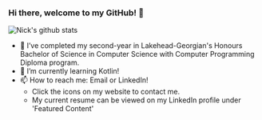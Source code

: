 ### Hi there, welcome to my GitHub! 👋
![Nick's github stats](https://github-readme-stats.vercel.app/api?username=nicksantoscs&hide=contribs,issues)

- 🔭 I’ve completed my second-year in Lakehead-Georgian's Honours Bachelor of Science in Computer Science with Computer Programming Diploma program.
- 🌱 I’m currently learning Kotlin!
- 📫 How to reach me: Email or LinkedIn!
  - Click the icons on my website to contact me.
  - My current resume can be viewed on my LinkedIn profile under 'Featured Content'
